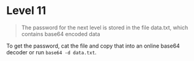 # Level 11

> The password for the next level is stored in the file data.txt, which contains base64 encoded data

To get the password, cat the file and copy that into an online base64 decoder or run `base64 -d data.txt`.
